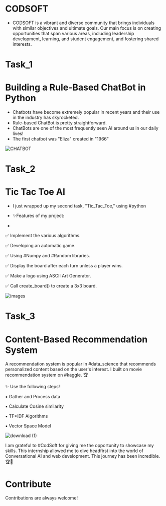# CODSOFT
- CODSOFT is a vibrant and diverse community that brings
individuals with similar objectives and ultimate goals.
Our main focus is on creating opportunities that span various
areas, including leadership development, learning, and student
engagement, and fostering shared interests.


# Task_1 
# Building a Rule-Based ChatBot in Python
- Chatbots have become extremely popular in recent years and their use in the industry has skyrocketed.
- Rule-based  ChatBot is pretty straightforward.
- ChatBots are one of the most frequently seen AI around us in our daily lives!
- The first chatbot was "Eliza" created in "1966"
  
  

![CHATBOT](https://github.com/Tayyba27/Generative_AI_NLP_App/assets/100337978/350079d0-598b-4c69-bd22-deb9def7dc9d)

# Task_2
# Tic Tac Toe Al
- I just wrapped up my second task, "Tic_Tac_Toe," using #python
  
- ✨Features of my project:
- 
✅ Implement the various algorithms.

✅ Developing an automatic game.

✅ Using #Numpy and #Random libraries.

✅ Display the board after each turn unless a player wins.

✅ Make a logo using ASCII Art Generator.

✅ Call create_board() to create a 3x3 board.

![images](https://github.com/Tayyba27/Generative_AI_NLP_App/assets/100337978/b4c933a2-7874-4357-a08c-a9d4223388a0)


# Task_3
# Content-Based Recommendation System

A recommendation system is popular in #data_science that recommends personalized content based on the user's interest. I built on movie recommendation system on #kaggle. 🏆

✨ Use the following steps!

 ▪ Gather and Process data
 
 ▪ Calculate Cosine similarity
 
 ▪ TF*IDF Algorithms
 
 ▪ Vector Space Model

![download (1)](https://github.com/Tayyba27/Generative_AI_NLP_App/assets/100337978/60e7f642-ec30-4928-b25d-c51edc42e9d5)





 

I am grateful to #CodSoft for giving me the opportunity to showcase my skills. This internship allowed me to dive headfirst into the world of Conversational AI and web development.
This journey has been incredible.🏆🎯


# Contribute
Contributions are always welcome!



